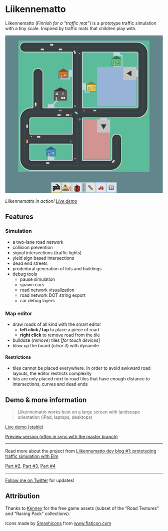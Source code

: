 # Liikennematto

Liikennematto (_Finnish for a "traffic mat"_) is a prototype traffic simulation with a tiny scale. Inspired by traffic mats that children play with.

![Screenshot](docs/screenshot.png)

_Liikennematto in action! [Live demo](http://apps.butsku.com/liikennematto/)_

## Features

### Simulation

-   a two-lane road network
-   collision prevention
-   signal intersections (traffic lights)
-   yield sign based intersections
-   dead end streets
-   prodedural generation of lots and buildings
-   debug tools
    -   pause simulation
    -   spawn cars
    -   road network visualization
    -   road network DOT string export
    -   car debug layers

### Map editor

-   draw roads of all kind with the smart editor
    -   **left click / tap** to place a piece of road
    -   **right click** to remove road from the tile
-   bulldoze (_remove_) tiles [_for touch devices_]
-   blow up the board (_clear it_) with dynamite

#### Restrictions

-   tiles cannot be placed everywhere. In order to avoid awkward road layouts, the editor restricts complexity
-   lots are only placed next to road tiles that have enough distance to intersections, curves and dead ends

## Demo & more information

> Liikennematto works best on a large screen with landscape orientation (iPad, laptops, desktops)

[Live demo (stable)](http://apps.butsku.com/liikennematto/)

[Preview version (often in sync with the master branch)](http://apps.butsku.com/liikennematto/next/)

---

Read more about the project from [Liikennematto dev blog #1: prototyping traffic simulation with Elm](https://matiasklemola.com/liikennematto-dev-blog-one)

[Part #2](https://matiasklemola.com/liikennematto-devlog-two), [Part #3](https://matiasklemola.com/liikennematto-devlog-three), [Part #4](https://matiasklemola.com/liikennematto-devlog-four)

---

[Follow me on Twitter](https://twitter.com/MatiasKlemola) for updates!

## Attribution

Thanks to [Kenney](https://kenney.nl/assets) for the free game assets (subset of the "Road Textures" and "Racing Pack" collections).

Icons made by <a href="https://www.flaticon.com/authors/smashicons" title="Smashicons">Smashicons</a> from <a href="https://www.flaticon.com/" title="Flaticon"> www.flaticon.com</a>
